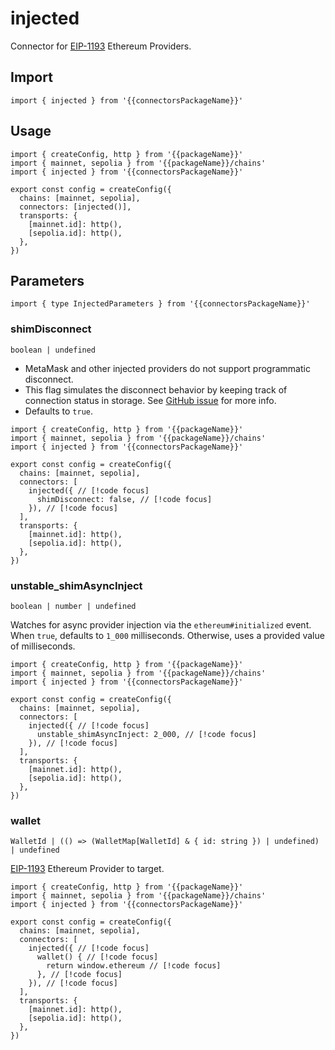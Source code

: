 <!-- <script setup>
const packageName = 'wagmi'
const connectorsPackageName = 'wagmi/connectors'
</script> -->

# injected

Connector for [EIP-1193](https://eips.ethereum.org/EIPS/eip-1193) Ethereum Providers.

## Import

```ts-vue
import { injected } from '{{connectorsPackageName}}'
```

## Usage

```ts-vue
import { createConfig, http } from '{{packageName}}'
import { mainnet, sepolia } from '{{packageName}}/chains'
import { injected } from '{{connectorsPackageName}}'

export const config = createConfig({
  chains: [mainnet, sepolia],
  connectors: [injected()],
  transports: {
    [mainnet.id]: http(),
    [sepolia.id]: http(),
  },
})
```

## Parameters

```ts-vue
import { type InjectedParameters } from '{{connectorsPackageName}}'
```

### shimDisconnect

`boolean | undefined`

- MetaMask and other injected providers do not support programmatic disconnect.
- This flag simulates the disconnect behavior by keeping track of connection status in storage. See [GitHub issue](https://github.com/MetaMask/metamask-extension/issues/10353) for more info.
- Defaults to `true`.

```ts-vue
import { createConfig, http } from '{{packageName}}'
import { mainnet, sepolia } from '{{packageName}}/chains'
import { injected } from '{{connectorsPackageName}}'

export const config = createConfig({
  chains: [mainnet, sepolia],
  connectors: [
    injected({ // [!code focus]
      shimDisconnect: false, // [!code focus]
    }), // [!code focus]
  ],
  transports: {
    [mainnet.id]: http(),
    [sepolia.id]: http(),
  },
})
```

### unstable_shimAsyncInject

`boolean | number | undefined`

Watches for async provider injection via the `ethereum#initialized` event. When `true`, defaults to `1_000` milliseconds. Otherwise, uses a provided value of milliseconds.

```ts-vue
import { createConfig, http } from '{{packageName}}'
import { mainnet, sepolia } from '{{packageName}}/chains'
import { injected } from '{{connectorsPackageName}}'

export const config = createConfig({
  chains: [mainnet, sepolia],
  connectors: [
    injected({ // [!code focus]
      unstable_shimAsyncInject: 2_000, // [!code focus]
    }), // [!code focus]
  ],
  transports: {
    [mainnet.id]: http(),
    [sepolia.id]: http(),
  },
})
```

### wallet

`WalletId | (() => (WalletMap[WalletId] & { id: string }) | undefined) | undefined`

[EIP-1193](https://eips.ethereum.org/EIPS/eip-1193) Ethereum Provider to target.

```ts-vue
import { createConfig, http } from '{{packageName}}'
import { mainnet, sepolia } from '{{packageName}}/chains'
import { injected } from '{{connectorsPackageName}}'

export const config = createConfig({
  chains: [mainnet, sepolia],
  connectors: [
    injected({ // [!code focus]
      wallet() { // [!code focus]
        return window.ethereum // [!code focus]
      }, // [!code focus]
    }), // [!code focus]
  ],
  transports: {
    [mainnet.id]: http(),
    [sepolia.id]: http(),
  },
})
```